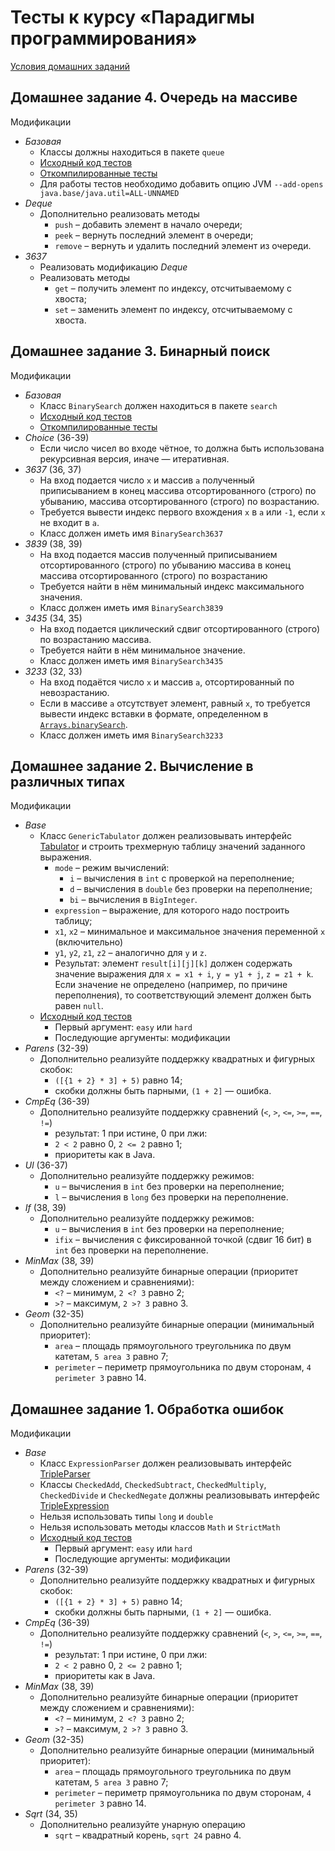 # Тесты к курсу «Парадигмы программирования»

[Условия домашних заданий](https://www.kgeorgiy.info/courses/paradigms/homeworks.html)

## Домашнее задание 4. Очередь на массиве

Модификации
 * *Базовая*
    * Классы должны находиться в пакете `queue`
    * [Исходный код тестов](java/queue/ArrayQueueTest.java)
    * [Откомпилированные тесты](artifacts/queue/ArrayQueueTest.jar)
    * Для работы тестов необходимо добавить опцию JVM `--add-opens java.base/java.util=ALL-UNNAMED`
 * *Deque*
    * Дополнительно реализовать методы
        * `push` – добавить элемент в начало очереди;
        * `peek` – вернуть последний элемент в очереди;
        * `remove` – вернуть и удалить последний элемент из очереди.
 * *3637*
    * Реализовать модификацию *Deque*
    * Реализовать методы
        * `get` – получить элемент по индексу, отсчитываемому с хвоста;
        * `set` – заменить элемент по индексу, отсчитываемому с хвоста.


## Домашнее задание 3. Бинарный поиск

Модификации
 * *Базовая*
    * Класс `BinarySearch` должен находиться в пакете `search`
    * [Исходный код тестов](java/search/BinarySearchTest.java)
    * [Откомпилированные тесты](artifacts/search/BinarySearchTest.jar)
 * *Choice* (36-39)
    * Если число чисел во входе чётное, то должна быть использована
      рекурсивная версия, иначе — итеративная.
 * *3637* (36, 37)
    * На вход подается число `x` и массив `a` полученный приписыванием
      в конец массива отсортированного (строго) по убыванию,
      массива отсортированного (строго) по возрастанию.
    * Требуется вывести индекс первого вхождения `x` в `a` или `-1`, если `x` не входит в `a`.
    * Класс должен иметь имя `BinarySearch3637`
 * *3839* (38, 39)
    * На вход подается массив полученный приписыванием
      отсортированного (строго) по убыванию массива
      в конец массива отсортированного (строго) по возрастанию
    * Требуется найти в нём минимальный индекс максимального значения.
    * Класс должен иметь имя `BinarySearch3839`
 * *3435* (34, 35)
    * На вход подается циклический сдвиг
      отсортированного (строго) по возрастанию массива.
    * Требуется найти в нём минимальное значение.
    * Класс должен иметь имя `BinarySearch3435`
 * *3233* (32, 33)
    * На вход подаётся число `x` и массив `a`, отсортированный по невозрастанию.
    * Если в массиве `a` отсутствует элемент, равный `x`, то требуется
      вывести индекс вставки в формате, определенном в
      [`Arrays.binarySearch`](https://docs.oracle.com/en/java/javase/21/docs/api/java.base/java/util/Arrays.html#binarySearch(int%5B%5D,int)).
    * Класс должен иметь имя `BinarySearch3233`


## Домашнее задание 2. Вычисление в различных типах

Модификации
 * *Base*
    * Класс `GenericTabulator` должен реализовывать интерфейс
      [Tabulator](java/expression/generic/Tabulator.java) и
      строить трехмерную таблицу значений заданного выражения.
        * `mode` – режим вычислений:
           * `i` – вычисления в `int` с проверкой на переполнение;
           * `d` – вычисления в `double` без проверки на переполнение;
           * `bi` – вычисления в `BigInteger`.
        * `expression` – выражение, для которого надо построить таблицу;
        * `x1`, `x2` – минимальное и максимальное значения переменной `x` (включительно)
        * `y1`, `y2`, `z1`, `z2` – аналогично для `y` и `z`.
        * Результат: элемент `result[i][j][k]` должен содержать
          значение выражения для `x = x1 + i`, `y = y1 + j`, `z = z1 + k`.
          Если значение не определено (например, по причине переполнения),
          то соответствующий элемент должен быть равен `null`.
    * [Исходный код тестов](java/expression/generic/GenericTest.java)
        * Первый аргумент: `easy` или `hard`
        * Последующие аргументы: модификации
 * *Parens* (32-39)
    * Дополнительно реализуйте поддержку квадратных и фигурных скобок:
        * `([{1 + 2} * 3] + 5)` равно 14;
        * скобки должны быть парными, `(1 + 2]` — ошибка.
 * *CmpEq* (36-39)
    * Дополнительно реализуйте поддержку сравнений (`<`, `>`, `<=`, `>=`, `==`, `!=`)
        * результат: 1 при истине, 0 при лжи:
        * `2 < 2` равно 0, `2 <= 2` равно 1;
        * приоритеты как в Java.
 * *Ul* (36-37)
     * Дополнительно реализуйте поддержку режимов:
        * `u` – вычисления в `int` без проверки на переполнение;
        * `l` – вычисления в `long` без проверки на переполнение.
 * *If* (38, 39)
    * Дополнительно реализуйте поддержку режимов:
        * `u` – вычисления в `int` без проверки на переполнение;
        * `ifix` – вычисления с фиксированной точкой (сдвиг 16 бит) в `int`
          без проверки на переполнение.
 * *MinMax* (38, 39)
    * Дополнительно реализуйте бинарные операции (приоритет между сложением и сравнениями):
        * `<?` – минимум, `2 <? 3` равно 2;
        * `>?` – максимум, `2 >? 3` равно 3.
 * *Geom* (32-35)
    * Дополнительно реализуйте бинарные операции (минимальный приоритет):
        * `area` – площадь прямоугольного треугольника по двум катетам, `5 area 3` равно 7;
        * `perimeter` – периметр прямоугольника по двум сторонам, `4 perimeter 3` равно 14.

## Домашнее задание 1. Обработка ошибок

Модификации
 * *Base*
    * Класс `ExpressionParser` должен реализовывать интерфейс
        [TripleParser](java/expression/exceptions/TripleParser.java)
    * Классы `CheckedAdd`, `CheckedSubtract`, `CheckedMultiply`,
        `CheckedDivide` и `CheckedNegate` должны реализовывать интерфейс
        [TripleExpression](java/expression/TripleExpression.java)
    * Нельзя использовать типы `long` и `double`
    * Нельзя использовать методы классов `Math` и `StrictMath`
    * [Исходный код тестов](java/expression/exceptions/ExceptionsTest.java)
        * Первый аргумент: `easy` или `hard`
        * Последующие аргументы: модификации
 * *Parens* (32-39)
    * Дополнительно реализуйте поддержку квадратных и фигурных скобок:
        * `([{1 + 2} * 3] + 5)` равно 14;
        * скобки должны быть парными, `(1 + 2]` — ошибка.
 * *CmpEq* (36-39)
    * Дополнительно реализуйте поддержку сравнений (`<`, `>`, `<=`, `>=`, `==`, `!=`)
        * результат: 1 при истине, 0 при лжи:
        * `2 < 2` равно 0, `2 <= 2` равно 1;
        * приоритеты как в Java.
 * *MinMax* (38, 39)
    * Дополнительно реализуйте бинарные операции (приоритет между сложением и сравнениями):
        * `<?` – минимум, `2 <? 3` равно 2;
        * `>?` – максимум, `2 >? 3` равно 3.
 * *Geom* (32-35)
    * Дополнительно реализуйте бинарные операции (минимальный приоритет):
        * `area` – площадь прямоугольного треугольника по двум катетам, `5 area 3` равно 7;
        * `perimeter` – периметр прямоугольника по двум сторонам, `4 perimeter 3` равно 14.
 * *Sqrt* (34, 35)
    * Дополнительно реализуйте унарную операцию
        * `sqrt` – квадратный корень, `sqrt 24` равно 4.